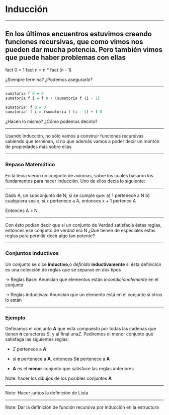 # Inducción

----
En los últimos encuentros estuvimos creando funciones recursivas, que como vimos nos pueden dar mucha potencia. Pero también vimos que puede haber problemas con ellas
----

fact 0 = 1
fact n = n * fact (n - 1)

¿Siempre termina? <!-- .element: class="fragment" -->
¿Podemos asegurarlo? <!-- .element: class="fragment" --> 

----

```haskell
sumatoria f 0 = 0
sumatoria f i = f 0 + (sumatoria f (i - 1)

sumatoria' f 0 = 0
sumatoria' f i = (sumatoria f (i - 1) + f 0
```

¿Hacen lo mismo? ¿Cómo podemos decirlo?

----

Usando Inducción, no sólo vamos a construir funciones recursivas sabiendo que terminan, si no que además vamos a poder decir un montón de propiedades más sobre ellas

----
### Repaso Matemático

En la teoía vieron un conjunto de axiomas, sobre los cuales basaron los fundamentos para hacer inducción. Uno de ellos decía lo siguiente:

----

Dado A, un subconjunto de N, si se cumple que:
a) 1 pertenece a N
b) cualquiera sea x, si x pertenece a A, entonces x + 1 pertence A

Entonces A = N

----

Con ésto podían decir que si un conjunto de Verdad satisfacía éstas reglas, entonces ese conjunto de verdad era N ¿Qué tienen de especiales éstas reglas para permitir decir algo tan potente?

----

### Conjuntos inductivos

Un conjunto se dice **inductivo**,o *definido* **inductivamente** si ésta definición es una colección de reglas que se separan en dos tipos

-> Reglas Base: Anuncian qué elementos están *incondicionalemente* en el conjunto

-> Reglas inductivas: Anuncian que un elemento está en el conjunto si otros lo están

----

### Ejemplo

Definamos el conjunto **A** que está compuesto por todas las cadenas que tienen **n** caracteres *S*, y al final una*Z*. Pediremos el menor conjunto que satisfaga las siguientes reglas:

- *Z* pertenece a **A** 
<!-- .element: class="fragment" -->
- si **e** pertenece a **A**, entonces *S***e** pertenece a **A**
 <!-- .element: class="fragment" -->
- **A** es el **menor** conjunto que satisface las reglas anteriores
 <!-- .element: class="fragment" -->

Note: hacer los dibujos de los posibles conjuntos **A**

----

Note: Hacer juntos la definición de Lista

----

Note: Dar la definición de función recursiva por inducción en la estructura
